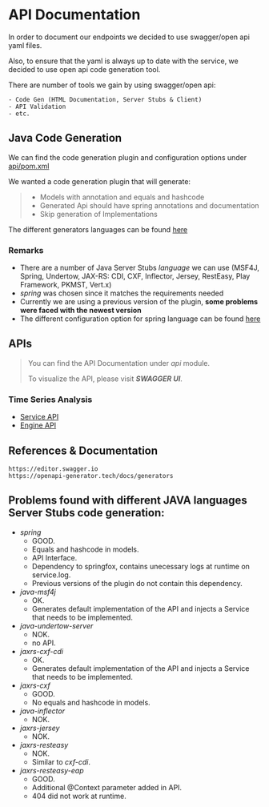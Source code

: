 # API Documentation

In order to document our endpoints we decided to use swagger/open api yaml files.

Also, to ensure that the yaml is always up to date with the service, we decided to use open api code generation tool.

There are number of tools we gain by using swagger/open api:

    - Code Gen (HTML Documentation, Server Stubs & Client)
    - API Validation
    - etc.


## Java Code Generation

We can find the code generation plugin and configuration options under [api/pom.xml](../../../api/pom.xml)

We wanted a code generation plugin that will generate:
> - Models with annotation and equals and hashcode
> - Generated Api should have spring annotations and documentation
> - Skip generation of Implementations

The different generators languages can be found [here](https://openapi-generator.tech/docs/generators)

### Remarks
- There are a number of Java Server Stubs _language_ we can use (MSF4J, Spring, Undertow, JAX-RS: CDI, CXF, Inflector, Jersey, RestEasy, Play Framework, PKMST, Vert.x)
- _spring_ was chosen since it matches the requirements needed
- Currently we are using a previous version of the plugin, **some problems were faced with the newest version**
- The different configuration option for spring language can be found [here](https://openapi-generator.tech/docs/generators/spring)


## APIs

> You can find the API Documentation under _api_ module.
>
> To visualize the API, please visit **_SWAGGER UI_**.

### Time Series Analysis

- [Service API](../../../api/src/main/java/org/mlsk/api/timeseries/service/TimeSeriesAnalysisServiceApi.yaml)
- [Engine API](../../../api/src/main/java/org/mlsk/api/timeseries/engine/TimeSeriesAnalysisEngineApi.yaml)


## References & Documentation
```
https://editor.swagger.io
https://openapi-generator.tech/docs/generators
```


## Problems found with different JAVA languages Server Stubs code generation:
- _spring_ 
  - GOOD.
  - Equals and hashcode in models.
  - API Interface.
  - Dependency to springfox, contains unecessary logs at runtime on service.log.
  - Previous versions of the plugin do not contain this dependency.
- _java-msf4j_
  - OK.
  - Generates default implementation of the API and injects a Service that needs to be implemented.
- _java-undertow-server_
  - NOK.
  - no API.
- _jaxrs-cxf-cdi_
  - OK.
  - Generates default implementation of the API and injects a Service that needs to be implemented.
- _jaxrs-cxf_
  - GOOD.
  - No equals and hashcode in models.
- _java-inflector_
  - NOK.
- _jaxrs-jersey_
  - NOK.
- _jaxrs-resteasy_
  - NOK.
  - Similar to _cxf-cdi_.
- _jaxrs-resteasy-eap_
  - GOOD.
  - Additional @Context parameter added in API.
  - 404 did not work at runtime.